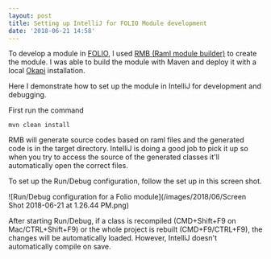 ```yaml
---
layout: post
title: Setting up IntelliJ for FOLIO Module development
date: '2018-06-21 14:58'
---
```


To develop a module in [FOLIO](https://www.folio.org), I used [RMB (Raml module builder)](https://github.com/folio-org/raml-module-builder) to create the module. I was able to build the module with Maven and deploy it with a local [Okapi](https://github.com/folio-org/okapi/) installation.

Here I demonstrate how to set up the module in IntelliJ for development and debugging.

First run the command

```
mvn clean install
```

RMB will generate source codes based on raml files and the generated code is in the target directory. IntelliJ is doing a good job to pick it up so when you try to access the source of the generated classes it'll automatically open the correct files.

<!-- more -->

To set up the Run/Debug configuration, follow the set up in this screen shot.

![Run/Debug configuration for a Folio module](/images/2018/06/Screen Shot 2018-06-21 at 1.26.44 PM.png)

After starting Run/Debug, if a class is recompiled (CMD+Shift+F9 on Mac/CTRL+Shift+F9) or the whole project is rebuilt (CMD+F9/CTRL+F9), the changes will be automatically loaded. However, IntelliJ doesn't automatically compile on save.
